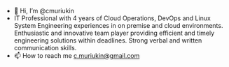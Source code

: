 - 👋 Hi, I’m @cmuriukin
- IT Professional with 4 years of Cloud Operations, DevOps and Linux System Engineering experiences in on premise and cloud environments. Enthusiastic and innovative team player providing efficient and timely engineering solutions within deadlines. Strong verbal and written communication skills.
- 📫 How to reach me c.muriukin@gmail.com

<!---
cmuriukin/cmuriukin is a ✨ special ✨ repository because its `README.md` (this file) appears on your GitHub profile.
You can click the Preview link to take a look at your changes.
--->
